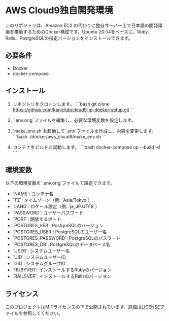 # AWS Cloud9独自開発環境

このリポジトリは、Amazon EC2 の代わりに独自サーバー上で日本語の開発環境を構築するためのDocker構成です。Ubuntu 20.04をベースに、Ruby、Rails、PostgreSQLの指定バージョンをインストールできます。

## 必要条件

- Docker
- docker-compose

## インストール

1. リポジトリをクローンします。
   \`\`\`bash
   git clone https://github.com/kaniclub/cloud9-jp-docker-setup.git
   \`\`\`

2. \`.env.orig\`ファイルを編集し、必要な環境変数を設定します。

3. \`make_env.sh\`を起動して\`.env\`ファイルを作成し、内容を変更します。
   \`\`\`bash
   ./docker/aws_cloud9/make_env.sh
   \`\`\`

4. コンテナをビルドと起動します。
   \`\`\`bash
   docker-compose up --build -d
   \`\`\`

## 環境変数

以下の環境変数を\`.env.orig\`ファイルで設定できます。

- \`NAME\`: コンテナ名
- \`TZ\`: タイムゾーン（例: \`Asia/Tokyo\`）
- \`LANG\`: ロケール設定（例: \`ja_JP.UTF8\`）
- \`PASSWORD\`: ユーザーパスワード
- \`PORT\`: 開放するポート
- \`POSTGRES_VER\`: PostgreSQLのバージョン
- \`POSTGRES_USER\`: PostgreSQLのユーザー名
- \`POSTGRES_PASSWORD\`: PostgreSQLのパスワード
- \`POSTGRES_DB\`: PostgreSQLのデータベース名
- \`USER\`: システムユーザー名
- \`UID\`: システムユーザーID
- \`GID\`: システムグループID
- \`RUBYVER\`: インストールするRubyのバージョン
- \`RAILSVER\`: インストールするRailsのバージョン

## ライセンス

このプロジェクトはMITライセンスの下で公開されています。詳細は[LICENSE](LICENSE)ファイルを参照してください。